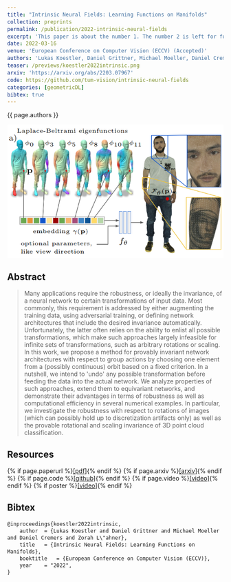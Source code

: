 ```yaml
---
title: "Intrinsic Neural Fields: Learning Functions on Manifolds"
collection: preprints
permalink: /publication/2022-intrinsic-neural-fields
excerpt: 'This paper is about the number 1. The number 2 is left for future work.'
date: 2022-03-16
venue: 'European Conference on Computer Vision (ECCV) (Accepted)'
authors: 'Lukas Koestler, Daniel Grittner, Michael Moeller, Daniel Cremers, <b>Zorah Lähner</b>'
teaser: /previews/koestler2022intrinsic.png
arxiv: 'https://arxiv.org/abs/2203.07967'
code: https://github.com/tum-vision/intrinsic-neural-fields
categories: [geometricDL]
bibtex: true
---
```


{{ page.authors }}

<img class="pub_teaser" src="../images/previews/koestler2022intrinsic.png" alt="Teaser Image" title="teaser" />

## Abstract

> Many applications require the robustness, or ideally the invariance, of a neural network to certain transformations of input data. Most commonly, this requirement is addressed by either augmenting the training data, using adversarial training, or defining network architectures that include the desired invariance automatically. Unfortunately, the latter often relies on the ability to enlist all possible transformations, which make such approaches largely infeasible for infinite sets of transformations, such as arbitrary rotations or scaling. In this work, we propose a method for provably invariant network architectures with respect to group actions by choosing one element from a (possibly continuous) orbit based on a fixed criterion. In a nutshell, we intend to 'undo' any possible transformation before feeding the data into the actual network. We analyze properties of such approaches, extend them to equivariant networks, and demonstrate their advantages in terms of robustness as well as computational efficiency in several numerical examples. In particular, we investigate the robustness with respect to rotations of images (which can possibly hold up to discretization artifacts only) as well as the provable rotational and scaling invariance of 3D point cloud classification.


## Resources

{% if page.paperurl %}<a href=" {{ page.paperurl }} ">[pdf]</a>{% endif %} {% if page.arxiv %}<a href=" {{ page.arxiv }} ">[arxiv]</a>{% endif %} {% if page.code %}<a href=" {{ page.code }} ">[github]</a>{% endif %} {% if page.video %}<a href=" {{ page.video }} ">[video]</a>{% endif %} {% if poster %}<a href=" {{ page.poster }} ">[video]</a>{% endif %}

## Bibtex

    @inproceedings{koestler2022intrinsic,
        author 	= {Lukas Koestler and Daniel Grittner and Michael Moeller and Daniel Cremers and Zorah L\"ahner},
        title 	= {Intrinsic Neural Fields: Learning Functions on Manifolds},
        booktitle   = {European Conference on Computer Vision (ECCV)},
        year 	= "2022",
    }
